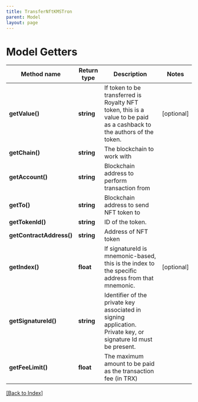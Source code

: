 ```yaml
---
title: TransferNftKMSTron
parent: Model
layout: page
---
```


# Model Getters

Method name | Return type | Description | Notes
------------ | ------------- | ------------- | -------------
**getValue()** | **string** | If token to be transferred is Royalty NFT token, this is a value to be paid as a cashback to the authors of the token. | [optional]
**getChain()** | **string** | The blockchain to work with |
**getAccount()** | **string** | Blockchain address to perform transaction from |
**getTo()** | **string** | Blockchain address to send NFT token to |
**getTokenId()** | **string** | ID of the token. |
**getContractAddress()** | **string** | Address of NFT token |
**getIndex()** | **float** | If signatureId is mnemonic-based, this is the index to the specific address from that mnemonic. | [optional]
**getSignatureId()** | **string** | Identifier of the private key associated in signing application. Private key, or signature Id must be present. |
**getFeeLimit()** | **float** | The maximum amount to be paid as the transaction fee (in TRX) |

[[Back to Index]](../index.md)
